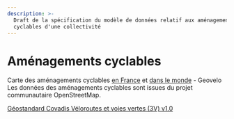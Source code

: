 ```yaml
---
description: >-
  Draft de la spécification du modèle de données relatif aux aménagements
  cyclables d'une collectivité
---
```


# Aménagements cyclables

Carte des aménagements cyclables [en France](http://amenagements-cyclables.fr) et [dans le monde](http://www.bicycle-facilities.com) - Geovelo  
Les données des aménagements cyclables sont issues du projet communautaire OpenStreetMap.

[Géostandard Covadis Véloroutes et voies vertes \(3V\) v1.0](http://www.geoinformations.developpement-durable.gouv.fr/geostandard-veloroutes-et-voies-vertes-3v-v1-0-a2715.html)

